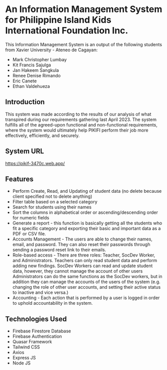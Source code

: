 # An Information Management System for Philippine Island Kids International Foundation Inc.

This Information Management System is an output of the following students from Xavier University - Ateneo de Cagayan:

- Mark Christopher Lumbay
- Kit Francis Sajulga
- Jan Hakeem Sangkula
- Renee Denise Rimando
- Eric Canete
- Ethan Valdehueza

## Introduction

This system was made according to the results of our analysis of what transpired during our requirements gathering last April 2023. The system fulfills all of the agreed-upon functional and non-functional requirements, where the system would ultimately help PIKIFI perform their job more effectively, efficiently, and securely.

## System URL

https://pikif-3470c.web.app/

## Features

- Perform Create, Read, and Updating of student data (no delete because client specified not to delete anything)
- Filter table based on a selected category
- Search for students using their names
- Sort the columns in alphabetical order or ascending/descending order for numeric fields
- Generate a report - this function is basically getting all the students who fit a specific category and exporting their basic and important data as a PDF or CSV file.
- Accounts Management - The users are able to change their names, email, and password. They can also reset their passwords through sending a password reset link to their emails.
- Role-based access - There are three roles: Teacher, SocDev Worker, and Administrators. Teachers can only read student data and perform adding new findings. SocDev Workers can read and update student data, however, they cannot manage the account of other users Administrators can do the same functions as the SocDev workers, but in addition they can manage the accounts of the users of the system (e.g. changing the role of other user accounts, and setting their active status to inactive and vice versa.)
- Accounting - Each action that is performed by a user is logged in order to uphold accountability in the system.

## Technologies Used

- Firebase Firestore Database
- Firebase Authentication
- Quasar Framework
- Tailwind CSS
- Axios
- Express JS
- Node JS
